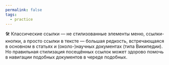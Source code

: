 ```yaml
---
permalink: false
tags:
  - practice
---
```



🛠 Классические ссылки — не стилизованные элементы меню, ссылки-кнопки, а просто ссылки в тексте — большая редкость, встречающаяся в основном в статьях и (около-)научных документах (типа Википедии). Но правильная стилизация посещённых ссылок может здорово помочь в навигации подобных документов в череде подобных.
